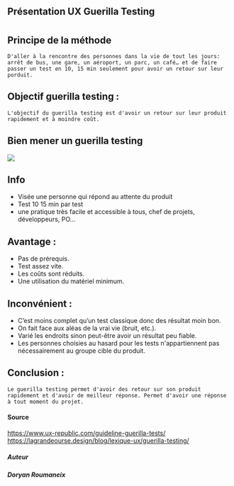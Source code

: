 ## Présentation UX **Guerilla Testing**

#

## Principe de la méthode

```
D'aller à la rencontre des personnes dans la vie de tout les jours: arrêt de bus, une gare, un aéroport, un parc, un café… et de faire passer un test en 10, 15 min seulement pour avoir un retour sur leur porduit.
```

## Objectif guerilla testing :

```
L'objectif du guerilla testing est d'avoir un retour sur leur produit rapidement et à moindre coût.
```

## Bien mener un guerilla testing

![](https://i0.wp.com/www.ux-republic.com/wp-content/uploads/2017/07/guerilla-test_checklist.png?ssl=1)

## Info

- Visée une personne qui répond au attente du produit
- Test 10 15 min par test
- une pratique très facile et accessible à tous, chef de projets, développeurs, PO…

## Avantage :

- Pas de prérequis.
- Test assez vite.
- Les coûts sont réduits.
- Une utilisation du matériel minimum.

## Inconvénient :

- C’est moins complet qu’un test classique donc des résultat moin bon.
- On fait face aux aléas de la vrai vie (bruit, etc.).
- Varié les endroits sinon peut-être avoir un résultat peu fiable.
- Les personnes choisies au hasard pour les tests n'appartiennent pas nécessairement au groupe cible du produit.

## Conclusion :

```
Le guerilla testing permet d'avoir des retour sur son produit rapidement et d'avoir de meilleur réponse. Permet d'avoir une réponse à tout moment du projet.
```

#### Source

https://www.ux-republic.com/guideline-guerilla-tests/
https://lagrandeourse.design/blog/lexique-ux/guerilla-testing/

##### Auteur
##### Doryan Roumaneix